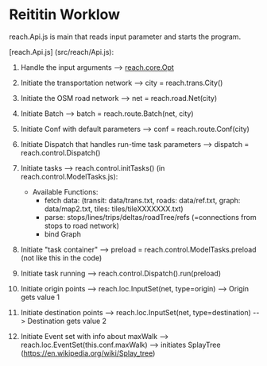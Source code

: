 # Reititin Worklow

reach.Api.js is main that reads input parameter and starts the program.

[reach.Api.js] (src/reach/Api.js):

1. Handle the input arguments --> [reach.core.Opt](src/reach/core/Opt.js) 
2. Initiate the transportation network --> city = reach.trans.City()
3. Initiate the OSM road network --> net = reach.road.Net(city)
4. Initiate Batch --> batch = reach.route.Batch(net, city)
5. Initiate Conf with default parameters --> conf = reach.route.Conf(city)
6. Initiate Dispatch that handles run-time task parameters --> dispatch = reach.control.Dispatch()
7. Initiate tasks --> reach.control.initTasks() (in reach.control.ModelTasks.js):
    - Available Functions:
        - fetch data: (transit: data/trans.txt, roads: data/ref.txt, graph: data/map2.txt, tiles: tiles/tileXXXXXXX.txt) 
        - parse: stops/lines/trips/deltas/roadTree/refs (=connections from stops to road network)
        - bind Graph

8. Initiate "task container" --> preload = reach.control.ModelTasks.preload (not like this in the code)
9. Initiate task running --> reach.control.Dispatch().run(preload)
10. Initiate origin points --> reach.loc.InputSet(net, type=origin) --> Origin gets value 1
11. Initiate destination points --> reach.loc.InputSet(net, type=destination) --> Destination gets value 2
12. Initiate Event set with info about maxWalk --> reach.loc.EventSet(this.conf.maxWalk) --> initiates SplayTree (https://en.wikipedia.org/wiki/Splay_tree) 
      
